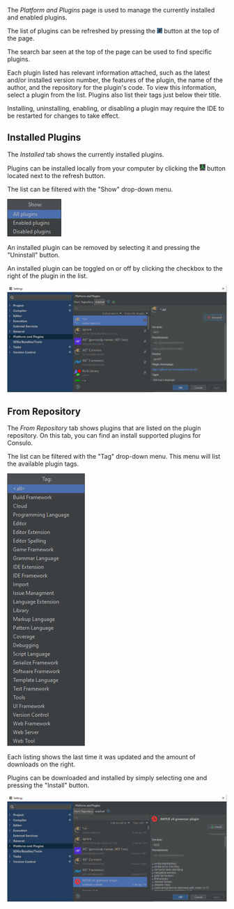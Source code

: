 The *Platform and Plugins* page is used to manage the currently installed and enabled plugins.

The list of plugins can be refreshed by pressing the
<img src="images/platform.and.plugins/refresh_button.png" alt="refresh"/> button at the top of the page.

The search bar seen at the top of the page can be used to find specific plugins.

Each plugin listed has relevant information attached, such as the latest and/or installed version number, the features of the plugin,
the name of the author, and the repository for the plugin's code.
To view this information, select a plugin from the list.
Plugins also list their tags just below their title.

Installing, uninstalling, enabling, or disabling a plugin may require the IDE to be restarted for changes to take effect.

## Installed Plugins

The *Installed* tab shows the currently installed plugins.

Plugins can be installed locally from your computer by clicking the
<img src="images/platform.and.plugins/install_button.png" alt="install"/> button located next to the refresh button.

The list can be filtered with the "Show" drop-down menu.

![Installed Plugins Page](images/platform.and.plugins/installed.show_menu.png)

An installed plugin can be removed by selecting it and pressing the "Uninstall" button.

An installed plugin can be toggled on or off by clicking the checkbox to the right of the plugin in the list.

![Installed Plugins Page](images/platform.and.plugins/installed.png)

## From Repository

The *From Repository* tab shows plugins that are listed on the plugin repository.
On this tab, you can find an install supported plugins for Consulo.

The list can be filtered with the "Tag" drop-down menu. This menu will list the available plugin tags.

![Plugin Repository Page](images/platform.and.plugins/repository.tag_menu.png)

Each listing shows the last time it was updated and the amount of downloads on the right.

Plugins can be downloaded and installed by simply selecting one and pressing the "Install" button.

![Plugin Repository Page](images/platform.and.plugins/repository.png)

